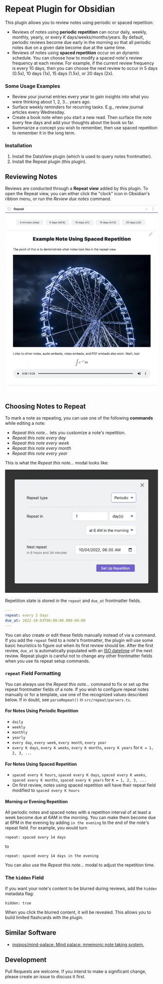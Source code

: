 # Repeat Plugin for Obsidian

This plugin allows you to review notes using periodic or spaced repetition:

*   Reviews of notes using **periodic repetition** can occur daily, weekly, monthly, yearly, or every _K_  days/weeks/months/years. By default, periodic reviews become due early in the morning so that all periodic notes due on a given date become due at the same time.
*   Reviews of notes using **spaced repetition** occur on an dynamic schedule. You can choose how to modify a spaced note's review frequency at each review. For example, if the current review frequency is every 10 days, then you can choose the next review to occur in 5 days (0.5x), 10 days (1x), 15 days (1.5x), or 20 days (2x).

### Some Usage Examples

*   Review your journal entries every year to gain insights into what you were thinking about 1, 2, 3... years ago.
*   Surface weekly reminders for recurring tasks. E.g., review journal articles every Wednesday.
*   Create a book note when you start a new read. Then surface the note every few days and add your thoughts about the book so far.
*   Summarize a concept you wish to remember, then use spaced repetition to remember it in the long term.

### Installation

1.  Install the DataView plugin (which is used to query notes frontmatter).
2.  Install the Repeat plugin (this plugin).

## Reviewing Notes

Reviews are conducted through a **Repeat view** added by this plugin. To open the Repeat view, you can either click the "clock" icon in Obsidian's ribbon menu, or run the _Review due notes_ command.

![A demonstration of Repeat Plugin's note reviews](./images/repeat-view.png)

## Choosing Notes to Repeat

To mark a note as repeating, you can use one of the following **commands** while editing a note:

*   _Repeat this note..._ lets you customize a note's repetition.
*   _Repeat this note every day_
*   _Repeat this note every week_
*   _Repeat this note every month_
*   _Repeat this note every year_

This is what the _Repeat this note..._ modal looks like:

![The "Repeat this note..." modal](./images/modal.png)

Repetition state is stored in the `repeat` and `due_at` frontmatter fields.

```yaml
---
repeat: every 3 days
due_at: 2022-10-03T06:00:00.000-04:00
---
```

You can also create or edit these fields manually instead of via a command. If you add the `repeat` field to a note's frontmatter, the plugin will use some basic heuristics to figure out when its first review should be. After the first review, `due_at` is automatically populated with an [ISO datetime](https://github.com/moment/luxon/blob/master/docs/parsing.md#iso-8601) of the next review. Repeat plugin is careful not to change any other frontmatter fields when you use its repeat setup commands.

### `repeat` Field Formatting

You can always use the _Repeat this note..._ command to fix or set up the repeat frontmatter fields of a note. If you wish to configure repeat notes manually or for a template, use one of the recognized values described below. If in doubt, see `parseRepeat()` in `src/repeat/parsers.ts`.
#### For **Notes Using Periodic Repetition**

*   `daily`
*   `weekly`
*   `monthly`
*   `yearly`
*   `every day`, `every week`, `every month`, `every year`
*   `every K days`, `every K weeks`, `every K months`, `every K years` for `K = 1, 2, 3, ...`

#### For **Notes Using Spaced Repetition**

*   `spaced every K hours`, `spaced every K days`, `spaced every K weeks`, `spaced every K months`, `spaced every K years` for `K = 1, 2, 3, ...`
*   On first review, notes using spaced repetition will have their repeat field modified to `spaced every K hours`

#### Morning or Evening Repetition

All periodic notes and spaced notes with a repetition interval of at least
a week become due at 6AM in the morning. You can make them become due at 6PM
in the evening by adding `in the evening` to the end of the note's repeat field.
For example, you would turn

```
repeat: spaced every 14 days
```

to

```
repeat: spaced every 14 days in the evening
```

You can also use the _Repeat this note..._ modal to adjust the repetition time.


### The `hidden` Field

If you want your note's content to be blurred during reviews, add the `hidden`
metadata flag:

```
hidden: true
```

When you click the blurred content, it will be revealed. This allows you to
build limited flashcards with the plugin.

## Similar Software

* [msipos/mind-palace: Mind palace: mnemonic note taking system.](https://github.com/msipos/mind-palace)

## Development

Pull Requests are welcome. If you intend to make a significant change, please create an issue to discuss it first.
